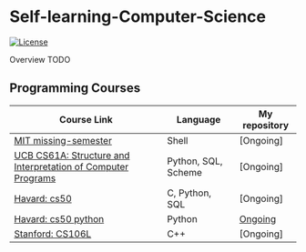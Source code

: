 # Self-learning-Computer-Science

[![License](https://img.shields.io/badge/license-MIT%202-green.svg)](https://www.apache.org/licenses/LICENSE-2.0)

Overview TODO


## Programming Courses

| Course Link                                                 | Language | My repository |
| ----------------------------------------------------------- | -------- |---------------|
| [MIT missing-semester](https://missing.csail.mit.edu/2020/) | Shell    | [Ongoing]
| [UCB CS61A: Structure and Interpretation of Computer Programs](https://inst.eecs.berkeley.edu/~cs61a/su20/) | Python, SQL, Scheme | [Ongoing] | 
| [Havard: cs50](https://cs50.harvard.edu/x/2020/syllabus/) | C, Python, SQL | [Ongoing]                                            |
| [Havard: cs50 python](https://cs50.harvard.edu/python/2022/) | Python      | [Ongoing](https://github.com/cjsmith1541/CS50-Introduction-to-programming-in-Python)
| [Stanford: CS106L](http://web.stanford.edu/class/cs106l/) | C++      | [Ongoing] |




